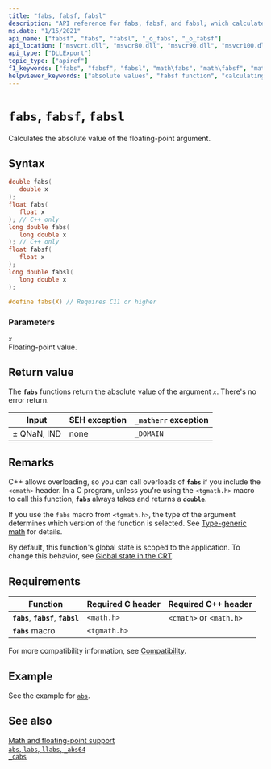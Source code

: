 ```yaml
---
title: "fabs, fabsf, fabsl"
description: "API reference for fabs, fabsf, and fabsl; which calculate the absolute value of a floating-point value."
ms.date: "1/15/2021"
api_name: ["fabsf", "fabs", "fabsl", "_o_fabs", "_o_fabsf"]
api_location: ["msvcrt.dll", "msvcr80.dll", "msvcr90.dll", "msvcr100.dll", "msvcr100_clr0400.dll", "msvcr110.dll", "msvcr110_clr0400.dll", "msvcr120.dll", "msvcr120_clr0400.dll", "ucrtbase.dll", "api-ms-win-crt-math-l1-1-0.dll", "api-ms-win-crt-private-l1-1-0.dll"]
api_type: ["DLLExport"]
topic_type: ["apiref"]
f1_keywords: ["fabs", "fabsf", "fabsl", "math\fabs", "math\fabsf", "math\fabsl"]
helpviewer_keywords: ["absolute values", "fabsf function", "calculating absolute values", "fabs function", "fabsl function"]
---
```

# `fabs`, `fabsf`, `fabsl`

Calculates the absolute value of the floating-point argument.

## Syntax

```C
double fabs(
   double x
);
float fabs(
   float x
); // C++ only
long double fabs(
   long double x
); // C++ only
float fabsf(
   float x
);
long double fabsl(
   long double x
);

#define fabs(X) // Requires C11 or higher
```

### Parameters

*`x`*\
Floating-point value.

## Return value

The **`fabs`** functions return the absolute value of the argument *`x`*. There's no error return.

| Input | SEH exception | `_matherr` exception |
|---|---|---|
| ± QNaN, IND | none | `_DOMAIN` |

## Remarks

C++ allows overloading, so you can call overloads of **`fabs`** if you include the `<cmath>` header. In a C program, unless you're using the `<tgmath.h>` macro to call this function, **`fabs`** always takes and returns a **`double`**.

If you use the `fabs` macro from `<tgmath.h>`, the type of the argument determines which version of the function is selected. See [Type-generic math](../tgmath.md) for details.

By default, this function's global state is scoped to the application. To change this behavior, see [Global state in the CRT](../global-state.md).

## Requirements

| Function | Required C header | Required C++ header |
|---|---|---|
| **`fabs`**, **`fabsf`**, **`fabsl`** | `<math.h>` | `<cmath>` or `<math.h>` |
| **`fabs`** macro | `<tgmath.h>` |  |

For more compatibility information, see [Compatibility](../compatibility.md).

## Example

See the example for [`abs`](abs-labs-llabs-abs64.md).

## See also

[Math and floating-point support](../floating-point-support.md)\
[`abs`, `labs`, `llabs`, `_abs64`](abs-labs-llabs-abs64.md)\
[`_cabs`](cabs.md)

